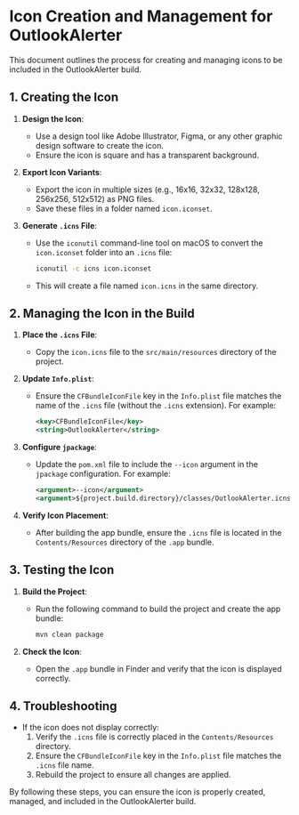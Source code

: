 # Icon Creation and Management for OutlookAlerter

This document outlines the process for creating and managing icons to be included in the OutlookAlerter build.

## 1. Creating the Icon

1. **Design the Icon**:
   - Use a design tool like Adobe Illustrator, Figma, or any other graphic design software to create the icon.
   - Ensure the icon is square and has a transparent background.

2. **Export Icon Variants**:
   - Export the icon in multiple sizes (e.g., 16x16, 32x32, 128x128, 256x256, 512x512) as PNG files.
   - Save these files in a folder named `icon.iconset`.

3. **Generate `.icns` File**:
   - Use the `iconutil` command-line tool on macOS to convert the `icon.iconset` folder into an `.icns` file:
     ```bash
     iconutil -c icns icon.iconset
     ```
   - This will create a file named `icon.icns` in the same directory.

## 2. Managing the Icon in the Build

1. **Place the `.icns` File**:
   - Copy the `icon.icns` file to the `src/main/resources` directory of the project.

2. **Update `Info.plist`**:
   - Ensure the `CFBundleIconFile` key in the `Info.plist` file matches the name of the `.icns` file (without the `.icns` extension). For example:
     ```xml
     <key>CFBundleIconFile</key>
     <string>OutlookAlerter</string>
     ```

3. **Configure `jpackage`**:
   - Update the `pom.xml` file to include the `--icon` argument in the `jpackage` configuration. For example:
     ```xml
     <argument>--icon</argument>
     <argument>${project.build.directory}/classes/OutlookAlerter.icns</argument>
     ```

4. **Verify Icon Placement**:
   - After building the app bundle, ensure the `.icns` file is located in the `Contents/Resources` directory of the `.app` bundle.

## 3. Testing the Icon

1. **Build the Project**:
   - Run the following command to build the project and create the app bundle:
     ```bash
     mvn clean package
     ```

2. **Check the Icon**:
   - Open the `.app` bundle in Finder and verify that the icon is displayed correctly.

## 4. Troubleshooting

- If the icon does not display correctly:
  1. Verify the `.icns` file is correctly placed in the `Contents/Resources` directory.
  2. Ensure the `CFBundleIconFile` key in the `Info.plist` file matches the `.icns` file name.
  3. Rebuild the project to ensure all changes are applied.

By following these steps, you can ensure the icon is properly created, managed, and included in the OutlookAlerter build.
